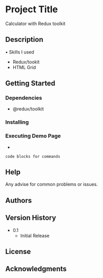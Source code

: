 # Project Title

Calculator with Redux toolkit

## Description

• Skills I used

  - Redux/tookit 
  - HTML Grid
  
## Getting Started

### Dependencies

* @redux/toolkit

### Installing

### Executing Demo Page

* 
```
code blocks for commands
```

## Help

Any advise for common problems or issues.


## Authors

## Version History

* 0.1
    * Initial Release

## License

## Acknowledgments
